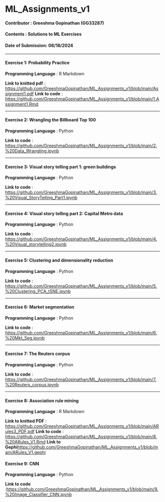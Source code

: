 # ML_Assignments_v1
#### Contributor : Greeshma Gopinathan (GG33287)
#### Contents : Solutions to ML Exercises
#### Date of Submission: 08/18/2024
****
#### Exercise 1: Probability Practice
**Programming Language** : R Markdown

**Link to knitted pdf** : https://github.com/GreeshmaGopinathan/ML_Assignments_v1/blob/main/Assignment1.pdf
**Link to code** : https://github.com/GreeshmaGopinathan/ML_Assignments_v1/blob/main/1.Assignment1.Rmd
****
#### Exercise 2: Wrangling the Billboard Top 100
**Programming Language** : Python

**Link to code** : https://github.com/GreeshmaGopinathan/ML_Assignments_v1/blob/main/2.%20Data_Wrangling.ipynb
****
#### Exercise 3: Visual story telling part 1: green buildings
**Programming Language** : Python

**Link to code** : https://github.com/GreeshmaGopinathan/ML_Assignments_v1/blob/main/3.%20Visual_StoryTelling_Part1.ipynb
****
#### Exercise 4: Visual story telling part 2: Capital Metro data
**Programming Language** : Python

**Link to code** : https://github.com/GreeshmaGopinathan/ML_Assignments_v1/blob/main/4.%20Visual_storytelling2.ipynb
****
#### Exercise 5: Clustering and dimensionality reduction
**Programming Language** : Python

**Link to code** : https://github.com/GreeshmaGopinathan/ML_Assignments_v1/blob/main/5.%20Clustering_PCA_tSNE.ipynb
****
#### Exercise 6: Market segmentation
**Programming Language** : Python

**Link to code** : https://github.com/GreeshmaGopinathan/ML_Assignments_v1/blob/main/6.%20Mkt_Seg.ipynb
****
#### Exercise 7: The Reuters corpus
**Programming Language** : Python

**Link to code** : https://github.com/GreeshmaGopinathan/ML_Assignments_v1/blob/main/7.%20Reuters_corpus.ipynb
****
#### Exercise 8: Association rule mining
**Programming Language** : R Markdown

**Link to knitted PDF** : https://github.com/GreeshmaGopinathan/ML_Assignments_v1/blob/main/ARules3_PDF.pdf
**Link to code** : https://github.com/GreeshmaGopinathan/ML_Assignments_v1/blob/main/8.%20ARules_V1.Rmd
**Link to Gephi**https://github.com/GreeshmaGopinathan/ML_Assignments_v1/blob/main/ARules_V1.gephi

#### Exercise 9: CNN
**Programming Language** : Python

**Link to code** :https://github.com/GreeshmaGopinathan/ML_Assignments_v1/blob/main/9.%20Image_Classifier_CNN.ipynb








